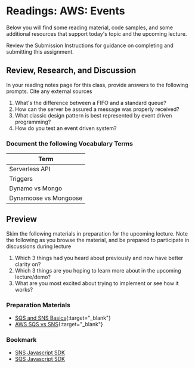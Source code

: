 # Readings: AWS: Events

Below you will find some reading material, code samples, and some additional resources that support today's topic and the upcoming lecture.

Review the Submission Instructions for guidance on completing and submitting this assignment.

## Review, Research, and Discussion

In your reading notes page for this class, provide answers to the following prompts. Cite any external sources

1. What's the difference between a FIFO and a standard queue?
1. How can the server be assured a message was properly received?
1. What classic design pattern is best represented by event driven programming?
1. How do you test an event driven system?

### Document the following Vocabulary Terms

| Term                            |
| ------------------------------- |
| Serverless API                  |
| Triggers                        |
| Dynamo vs Mongo                 |
| Dynamoose vs Mongoose           |

## Preview

Skim the following materials in preparation for the upcoming lecture. Note the following as you browse the material, and be prepared to participate in discussions during lecture

1. Which 3 things had you heard about previously and now have better clarity on?
1. Which 3 things are you hoping to learn more about in the upcoming lecture/demo?
1. What are you most excited about trying to implement or see how it works?

### Preparation Materials

- [SQS and SNS Basics](https://www.youtube.com/watch?v=UesxWuZMZqI){:target="_blank"}
- [AWS SQS vs SNS](https://medium.com/awesome-cloud/aws-difference-between-sqs-and-sns-61a397bf76c5){:target="_blank"}


### Bookmark

- [SNS Javascript SDK](https://docs.aws.amazon.com/AWSJavaScriptSDK/latest/AWS/SNS.html)
- [SQS Javascript SDK](https://docs.aws.amazon.com/AWSJavaScriptSDK/latest/AWS/SQS.html)
